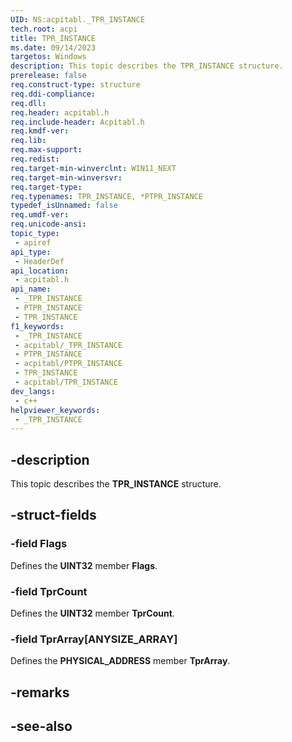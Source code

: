 ```yaml
---
UID: NS:acpitabl._TPR_INSTANCE
tech.root: acpi
title: TPR_INSTANCE
ms.date: 09/14/2023
targetos: Windows
description: This topic describes the TPR_INSTANCE structure.
prerelease: false
req.construct-type: structure
req.ddi-compliance: 
req.dll: 
req.header: acpitabl.h
req.include-header: Acpitabl.h
req.kmdf-ver: 
req.lib: 
req.max-support: 
req.redist: 
req.target-min-winverclnt: WIN11_NEXT
req.target-min-winversvr: 
req.target-type: 
req.typenames: TPR_INSTANCE, *PTPR_INSTANCE
typedef_isUnnamed: false
req.umdf-ver: 
req.unicode-ansi: 
topic_type:
 - apiref
api_type:
 - HeaderDef
api_location:
 - acpitabl.h
api_name:
 - _TPR_INSTANCE
 - PTPR_INSTANCE
 - TPR_INSTANCE
f1_keywords:
 - _TPR_INSTANCE
 - acpitabl/_TPR_INSTANCE
 - PTPR_INSTANCE
 - acpitabl/PTPR_INSTANCE
 - TPR_INSTANCE
 - acpitabl/TPR_INSTANCE
dev_langs:
 - c++
helpviewer_keywords:
 - _TPR_INSTANCE
---
```


## -description

This topic describes the **TPR_INSTANCE** structure.

## -struct-fields

### -field Flags

Defines the **UINT32** member **Flags**.

### -field TprCount

Defines the **UINT32** member **TprCount**.

### -field TprArray[ANYSIZE_ARRAY]

Defines the **PHYSICAL_ADDRESS** member **TprArray**.

## -remarks

## -see-also
